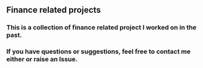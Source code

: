 ## Finance related projects
### This is a collection of finance related project I worked on in the past.
### If you have questions or suggestions, feel free to contact me either or raise an Issue.

